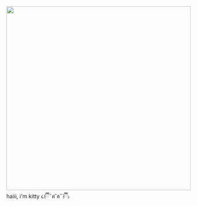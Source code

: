 <img src="https://i.imgur.com/n3KuIkB.jpg" width="480" height= "auto">
haiii, i'm kitty ૮꒰ྀི˶ฅ́˘ฅ̀˶꒱ྀི১
